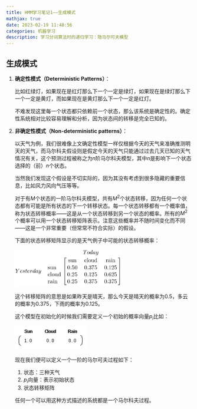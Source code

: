 ```yaml
---
title: HMM学习笔记1——生成模式
mathjax: true
date: 2023-02-19 11:48:56
categories: 机器学习
description: 学习分词算法时的递归学习：隐马尔可夫模型
---
```


## 生成模式

1. **确定性模式（Deterministic Patterns）**：

    比如红绿灯，如果现在是红灯那么下一个一定是绿灯，如果现在是绿灯那么下一个一定是黄灯，而如果现在是黄灯那么下一个一定是红灯。

    不难发现这里每一个状态都只依赖前一个状态，那么该系统是确定性的。确定性系统相对比较容易理解和分析，因为状态间的转移是完全已知的。

2. **非确定性模式（Non-deterministic patterns）**：

    以天气为例，我们很难像上文确定性模型一样仅根据今天的天气来准确推测明天的天气，而马尔科夫假设则是假定今天的天气只能通过过去几天已知的天气情况有关，这个预测过程被称之为$n$阶马尔科夫模型，其中$n$是影响下一个状态选择的（前）$n$个状态。

    当然我们发现这个假设是不切实际的，因为其没有考虑到很多隐藏的重要信息，比如风力风向气压等等。

    对于有$M$个状态的一阶马尔科夫模型，共有$M^2$个状态转移，因为任何一个状态都有可能是所有状态的下一个转移状态。每一个状态转移都有一个概率值，称为状态转移概率——这是从一个状态转移到另一个状态的概率。所有的$M^2$个概率可以用一个状态转移矩阵表示。注意这些概率并不随时间变化而不同——这是一个非常重要（但常常不符合实际）的假设。

    下面的状态转移矩阵显示的是天气例子中可能的状态转移概率：

    <img src="HMM学习笔记1——生成模式/hmm4.gif" alt="hmm4" style="zoom: 67%;" />
    
    这个转移矩阵的意思是如果昨天是晴天，那么今天是晴天的概率为$0.5$，多云的概率为$0.375$，下雨的概率为$0.125$。
    
    这个模型在初始化的时候我们需要定义一个初始的概率向量$p_i$比如：
    
    ![hmm5](HMM学习笔记1——生成模式/hmm5.gif)
    
    现在我们便可以定义一个一阶的马尔可夫过程如下：
    
    1. 状态：三种天气
    2. $p_i$向量：表示初始状态
    3. 状态转移矩阵
    
    任何一个可以用这种方式描述的系统都是一个马尔科夫过程。
